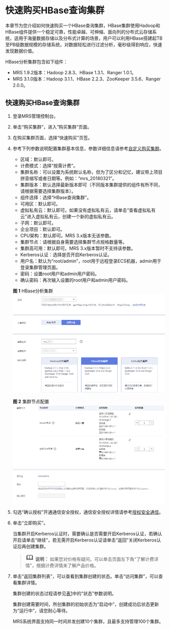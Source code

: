 # 快速购买HBase查询集群<a name="mrs_01_0496"></a>

本章节为您介绍如何快速购买一个HBase查询集群，HBase集群使用Hadoop和HBase组件提供一个稳定可靠，性能卓越、可伸缩、面向列的分布式云存储系统，适用于海量数据存储以及分布式计算的场景，用户可以利用HBase搭建起TB至PB级数据规模的存储系统，对数据轻松进行过滤分析，毫秒级得到响应，快速发现数据价值。

HBase分析集群包含如下组件：

-   MRS 1.9.2版本：Hadoop 2.8.3、HBase 1.3.1、Ranger 1.0.1。
-   MRS 3.1.0版本：Hadoop 3.1.1、HBase 2.2.3、ZooKeeper 3.5.6、Ranger 2.0.0。

## 快速购买HBase查询集群<a name="section1473417522031"></a>

1.  登录MRS管理控制台。
2.  单击“购买集群“，进入“购买集群“页面。
3.  在购买集群页面，选择“快速购买”页签。
4.  参考下列参数说明配置集群基本信息，参数详细信息请参考[自定义购买集群](自定义购买集群.md)。

    -   区域：默认即可。
    -   计费模式：选择“按需计费”。
    -   集群名称：可以设置为系统默认名称，但为了区分和记忆，建议带上项目拼音缩写或者日期等。例如：“mrs\_20180321”。
    -   集群版本：默认选择最新版本即可（不同版本集群提供的组件有所不同，请根据需要选择集群版本）。
    -   组件选择：选择“HBase查询集群”。
    -   可用区：默认即可。
    -   虚拟私有云：默认即可。如果没有虚拟私有云，请单击“查看虚拟私有云”进入虚拟私有云，创建一个新的虚拟私有云。
    -   子网：默认即可。
    -   企业项目：默认即可。
    -   CPU架构：默认即可。MRS 3.x版本无该参数。
    -   集群节点：请根据自身需要选择集群节点规格数量等。
    -   集群高可用：默认即可。MRS 3.x版本暂时不支持该参数。
    -   Kerberos认证：选择是否开启Kerberos认证。
    -   用户名：默认为“root/admin”，root用于远程登录ECS机器，admin用于登录集群管理页面。
    -   密码：设置root用户和admin用户密码。
    -   确认密码：再次输入设置的root用户和admin用户密码。

    **图 1**  HBase分析集群<a name="fig56051118268"></a>  
    ![](figures/HBase分析集群.png "HBase分析集群")

    **图 2**  集群节点配置<a name="fig02373416285"></a>  
    ![](figures/集群节点配置-0.png "集群节点配置-0")

5.  勾选“确认授权”开通通信安全授权，通信安全授权详情请参考[授权安全通信](授权安全通信.md)。
6.  单击“立即购买”。

    当集群开启Kerberos认证时，需要确认是否需要开启Kerberos认证，若确认开启请单击“继续”，若无需开启Kerberos认证请单击“返回”关闭Kerberos认证后再创建集群。

    >![](public_sys-resources/icon-note.gif) **说明：** 
    >如果您对价格有疑问，可以单击页面左下角“了解计费详情”，根据计费详情来了解产品价格。

7.  单击“返回集群列表”，可以查看到集群创建的状态。单击“访问集群”，可以查看集群详情。

    集群创建的状态过程请参见[表1](集群列表简介.md#table3950169215120)中的“状态”参数说明。

    集群创建需要时间，所创集群的初始状态为“启动中”，创建成功后状态更新为“运行中”，请您耐心等待。

    MRS系统界面支持同一时间并发创建10个集群，且最多支持管理100个集群。


